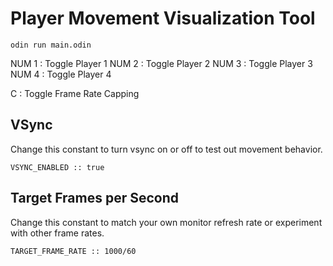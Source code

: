 # Player Movement Visualization Tool

`odin run main.odin`

NUM 1 : Toggle Player 1
NUM 2 : Toggle Player 2
NUM 3 : Toggle Player 3
NUM 4 : Toggle Player 4

C : Toggle Frame Rate Capping

## VSync

Change this constant to turn vsync on or off to test out movement behavior.

`VSYNC_ENABLED :: true`


## Target Frames per Second

Change this constant to match your own monitor refresh rate or experiment with other frame rates.

`TARGET_FRAME_RATE :: 1000/60`

